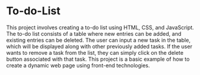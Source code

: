 # To-do-List
This project involves creating a to-do list using HTML, CSS, and JavaScript. The to-do list consists of a table where new entries can be added, and existing entries can be deleted. The user can input a new task in the table, which will be displayed along with other previously added tasks. If the user wants to remove a task from the list, they can simply click on the delete button associated with that task. This project is a basic example of how to create a dynamic web page using front-end technologies.
